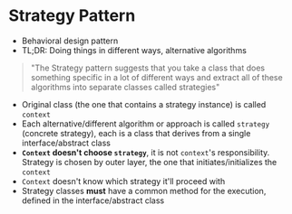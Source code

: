 # Strategy Pattern

- Behavioral design pattern
- TL;DR: Doing things in different ways, alternative algorithms


>"The Strategy pattern suggests that you take a class that does something specific in a lot of different ways and extract all of these algorithms into separate classes called strategies"

- Original class (the one that contains a strategy instance) is called `context`
- Each alternative/different algorithm or approach is called `strategy` (concrete strategy), each is a class that derives from a single interface/abstract class
- **`Context` doesn't choose `strategy`**, it is not `context`'s responsibility. Strategy is chosen by outer layer, the one that initiates/initializes the `context`
- `Context` doesn't know which strategy it'll proceed with
- Strategy classes **must** have a common method for the execution, defined in the interface/abstract class
